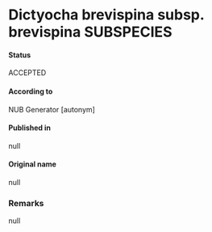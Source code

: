Dictyocha brevispina subsp. brevispina SUBSPECIES
=======

#### Status
ACCEPTED

#### According to
NUB Generator [autonym]

#### Published in
null

#### Original name
null

### Remarks
null
